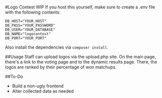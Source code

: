 #Logo Contest WIP
If you host this yourself, make sure to create a .env file with the following contents:
```
DB_HOST="YOUR_HOST"
DB_PASS="YOUR_PASSWORD"
DB_USER="YOUR_DATABASE"
DB_NAME="logocontest"
DB_PORT="YOUR_PORT"
```
Also install the dependencies via `composer install`.

##Usage
Staff can upload logos via the upload.php site. On the main page, there's a link to the voting page and to the dynamic results page.
There, the logos are ranked by their percentage of won matchups.

##To-Do
* Build a non-ugly frontend
* Alter collected data as needed

